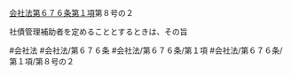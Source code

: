 [会社法第６７６条第１項](会社法＿＿＿＿第６７６条第１項)第８号の２

社債管理補助者を定めることとするときは、その旨


#会社法
#会社法/第６７６条
#会社法/第６７６条/第１項
#会社法/第６７６条/第１項/第８号の２
